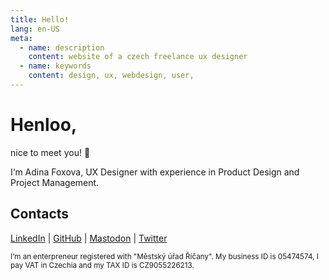 ```yaml
---
title: Hello!
lang: en-US
meta:
  - name: description
    content: website of a czech freelance ux designer
  - name: keywords
    content: design, ux, webdesign, user, 
---
```


# Henloo, 

nice to meet you! :wave:   

I‘m Adina Foxova, UX Designer with experience in Product Design and Project Management.

## Contacts
[LinkedIn](https://www.linkedin.com/in/adina-foxova) | [GitHub](https://github.com/adinafxv) |  <a rel="me" href="https://techhub.social/@adina">Mastodon</a> | [Twitter](https://twitter.com/AdinaFXV)

<small class="offset">I‘m an enterpreneur registered with "Městský úřad Říčany". My business ID is 05474574, I pay VAT in Czechia and my TAX ID is CZ9055226213.</small>